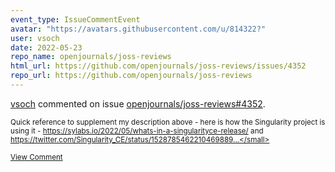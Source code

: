 ```yaml
---
event_type: IssueCommentEvent
avatar: "https://avatars.githubusercontent.com/u/814322?"
user: vsoch
date: 2022-05-23
repo_name: openjournals/joss-reviews
html_url: https://github.com/openjournals/joss-reviews/issues/4352
repo_url: https://github.com/openjournals/joss-reviews
---
```


<a href='https://github.com/vsoch' target='_blank'>vsoch</a> commented on issue <a href='https://github.com/openjournals/joss-reviews/issues/4352' target='_blank'>openjournals/joss-reviews#4352</a>.

<small>Quick reference to supplement my description above - here is how the Singularity project is using it - https://sylabs.io/2022/05/whats-in-a-singularityce-release/ and  https://twitter.com/Singularity_CE/status/1528785462210469889...</small>

<a href='https://github.com/openjournals/joss-reviews/issues/4352' target='_blank'>View Comment</a>